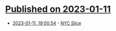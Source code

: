 # [Published on 2023-01-11](index.md)

* [2023-01-11, 19:00:54](https://news.ycombinator.com/item?id=34342871) - [NYC Slice](https://elkue.com/nyc-slice/)
